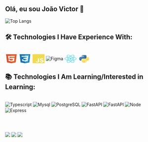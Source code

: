 ## Olá, eu sou João Victor 👋

![Top Langs](https://github-readme-stats.vercel.app/api/top-langs/?username=joaovictor31&theme=dark&layout=compact)
## 🛠 Technologies I Have Experience With:
<div style="display: inline_block"><br>
  <img align="center" alt="Rafa-HTML" height="30" width="40" src="https://raw.githubusercontent.com/devicons/devicon/master/icons/html5/html5-original.svg">
  <img align="center" alt="Rafa-CSS" height="30" width="40" src="https://raw.githubusercontent.com/devicons/devicon/master/icons/css3/css3-original.svg">
  <img align="center" alt="Rafa-Js" height="30" width="40" src="https://raw.githubusercontent.com/devicons/devicon/master/icons/javascript/javascript-plain.svg">  
  <img align="center" alt="Figma" height="30" width="40" <img src="https://cdn.jsdelivr.net/gh/devicons/devicon@latest/icons/figma/figma-original.svg" />
  <img align="center" alt="Rafa-React" height="30" width="40" src="https://raw.githubusercontent.com/devicons/devicon/master/icons/react/react-original.svg">  
  <img align="center" alt="Rafa-Python" height="30" width="40" src="https://raw.githubusercontent.com/devicons/devicon/master/icons/python/python-original.svg">
  </div>

## 📚 Technologies I Am Learning/Interested in Learning:
  <div style="display: inline_block"><br>
   <img align="center" alt="Typescript" height="30" width="40" <img src="https://cdn.jsdelivr.net/gh/devicons/devicon@latest/icons/typescript/typescript-original.svg" />   
  <img align="center" alt="Mysql" height="30" width="40" <img src="https://cdn.jsdelivr.net/gh/devicons/devicon@latest/icons/mysql/mysql-original.svg" />
  <img align="center" alt="PostgreSQL" height="30" width="40" <img src="https://cdn.jsdelivr.net/gh/devicons/devicon@latest/icons/postgresql/postgresql-original.svg" />
  <img align="center" alt="FastAPI" height="30" width="40" <img src="https://cdn.jsdelivr.net/gh/devicons/devicon@latest/icons/fastapi/fastapi-original.svg" />
  <img align="center" alt="FastAPI" height="30" width="40" <img src="https://cdn.jsdelivr.net/gh/devicons/devicon@latest/icons/sass/sass-original.svg" />
  <img align="center" alt="Node" height="30" width="40" <img src="https://cdn.jsdelivr.net/gh/devicons/devicon@latest/icons/nodejs/nodejs-original-wordmark.svg" />
  <img align="center" alt="Express" height="30" width="40" <img src="https://cdn.jsdelivr.net/gh/devicons/devicon@latest/icons/express/express-original.svg" />
          
 <br> <br>
  </div>
  

 

<div> 
 
  <a href="#" target="_blank"><img src="https://img.shields.io/badge/-Instagram-%23E4405F?style=for-the-badge&logo=instagram&logoColor=white" target="_blank"></a>
  <a href = "#"><img src="https://img.shields.io/badge/-Gmail-%23333?style=for-the-badge&logo=gmail&logoColor=white" target="_blank"></a>
  <a href="#" target="_blank"><img src="https://img.shields.io/badge/-LinkedIn-%230077B5?style=for-the-badge&logo=linkedin&logoColor=white" target="_blank"></a> 
  
</div>


<!--
**joaovictor31/joaovictor31** is a ✨ _special_ ✨ repository because its `README.md` (this file) appears on your GitHub profile.

Here are some ideas to get you started:

- 🔭 I’m currently working on ...
- 🌱 I’m currently learning ...
- 👯 I’m looking to collaborate on ...
- 🤔 I’m looking for help with ...
- 💬 Ask me about ...
- 📫 How to reach me: ...
- 😄 Pronouns: ...
- ⚡ Fun fact: ...
-->
